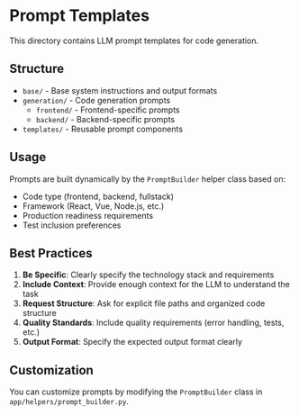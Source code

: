 # Prompt Templates

This directory contains LLM prompt templates for code generation.

## Structure

- `base/` - Base system instructions and output formats
- `generation/` - Code generation prompts
  - `frontend/` - Frontend-specific prompts
  - `backend/` - Backend-specific prompts
- `templates/` - Reusable prompt components

## Usage

Prompts are built dynamically by the `PromptBuilder` helper class based on:
- Code type (frontend, backend, fullstack)
- Framework (React, Vue, Node.js, etc.)
- Production readiness requirements
- Test inclusion preferences

## Best Practices

1. **Be Specific**: Clearly specify the technology stack and requirements
2. **Include Context**: Provide enough context for the LLM to understand the task
3. **Request Structure**: Ask for explicit file paths and organized code structure
4. **Quality Standards**: Include quality requirements (error handling, tests, etc.)
5. **Output Format**: Specify the expected output format clearly

## Customization

You can customize prompts by modifying the `PromptBuilder` class in `app/helpers/prompt_builder.py`.

